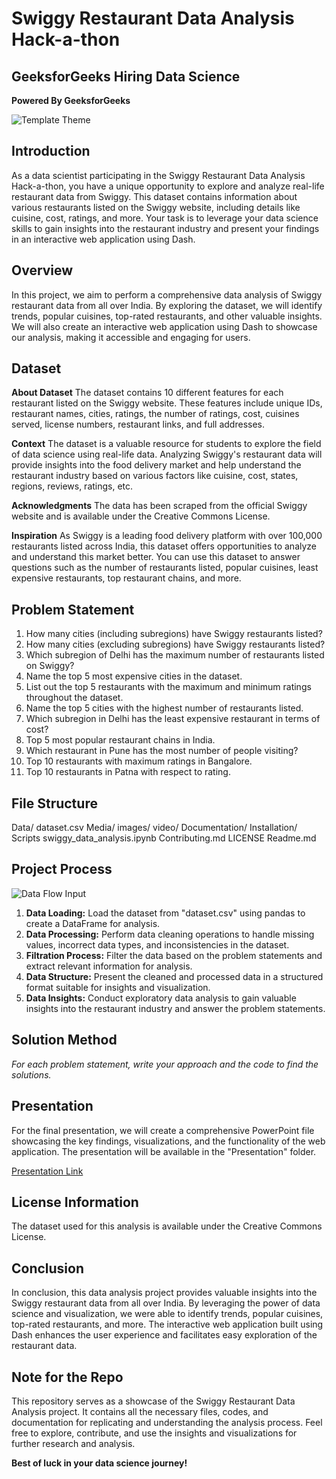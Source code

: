 # Swiggy Restaurant Data Analysis Hack-a-thon
## GeeksforGeeks Hiring Data Science
**Powered By GeeksforGeeks**

![Template Theme](Media/images/template_theme.jpg)

## Introduction
As a data scientist participating in the Swiggy Restaurant Data Analysis Hack-a-thon, you have a unique opportunity to explore and analyze real-life restaurant data from Swiggy. This dataset contains information about various restaurants listed on the Swiggy website, including details like cuisine, cost, ratings, and more. Your task is to leverage your data science skills to gain insights into the restaurant industry and present your findings in an interactive web application using Dash.

## Overview
In this project, we aim to perform a comprehensive data analysis of Swiggy restaurant data from all over India. By exploring the dataset, we will identify trends, popular cuisines, top-rated restaurants, and other valuable insights. We will also create an interactive web application using Dash to showcase our analysis, making it accessible and engaging for users.

## Dataset
**About Dataset**
The dataset contains 10 different features for each restaurant listed on the Swiggy website. These features include unique IDs, restaurant names, cities, ratings, the number of ratings, cost, cuisines served, license numbers, restaurant links, and full addresses.

**Context**
The dataset is a valuable resource for students to explore the field of data science using real-life data. Analyzing Swiggy's restaurant data will provide insights into the food delivery market and help understand the restaurant industry based on various factors like cuisine, cost, states, regions, reviews, ratings, etc.

**Acknowledgments**
The data has been scraped from the official Swiggy website and is available under the Creative Commons License.

**Inspiration**
As Swiggy is a leading food delivery platform with over 100,000 restaurants listed across India, this dataset offers opportunities to analyze and understand this market better. You can use this dataset to answer questions such as the number of restaurants listed, popular cuisines, least expensive restaurants, top restaurant chains, and more.

## Problem Statement
1. How many cities (including subregions) have Swiggy restaurants listed?
2. How many cities (excluding subregions) have Swiggy restaurants listed?
3. Which subregion of Delhi has the maximum number of restaurants listed on Swiggy?
4. Name the top 5 most expensive cities in the dataset.
5. List out the top 5 restaurants with the maximum and minimum ratings throughout the dataset.
6. Name the top 5 cities with the highest number of restaurants listed.
7. Which subregion in Delhi has the least expensive restaurant in terms of cost?
8. Top 5 most popular restaurant chains in India.
9. Which restaurant in Pune has the most number of people visiting?
10. Top 10 restaurants with maximum ratings in Bangalore.
11. Top 10 restaurants in Patna with respect to rating.

## File Structure
Data/
dataset.csv
Media/
images/
video/
Documentation/
Installation/
Scripts
swiggy_data_analysis.ipynb
Contributing.md
LICENSE
Readme.md


## Project Process
![Data Flow Input](Media/images/data_flow_input.jpg)

1. **Data Loading:** Load the dataset from "dataset.csv" using pandas to create a DataFrame for analysis.
2. **Data Processing:** Perform data cleaning operations to handle missing values, incorrect data types, and inconsistencies in the dataset.
3. **Filtration Process:** Filter the data based on the problem statements and extract relevant information for analysis.
4. **Data Structure:** Present the cleaned and processed data in a structured format suitable for insights and visualization.
5. **Data Insights:** Conduct exploratory data analysis to gain valuable insights into the restaurant industry and answer the problem statements.

## Solution Method
*For each problem statement, write your approach and the code to find the solutions.*

## Presentation
For the final presentation, we will create a comprehensive PowerPoint file showcasing the key findings, visualizations, and the functionality of the web application. The presentation will be available in the "Presentation" folder.

[Presentation Link](Presentation/swiggy_data_analysis_presentation.pptx)

## License Information
The dataset used for this analysis is available under the Creative Commons License.

## Conclusion
In conclusion, this data analysis project provides valuable insights into the Swiggy restaurant data from all over India. By leveraging the power of data science and visualization, we were able to identify trends, popular cuisines, top-rated restaurants, and more. The interactive web application built using Dash enhances the user experience and facilitates easy exploration of the restaurant data.

## Note for the Repo
This repository serves as a showcase of the Swiggy Restaurant Data Analysis project. It contains all the necessary files, codes, and documentation for replicating and understanding the analysis process. Feel free to explore, contribute, and use the insights and visualizations for further research and analysis.

**Best of luck in your data science journey!**
